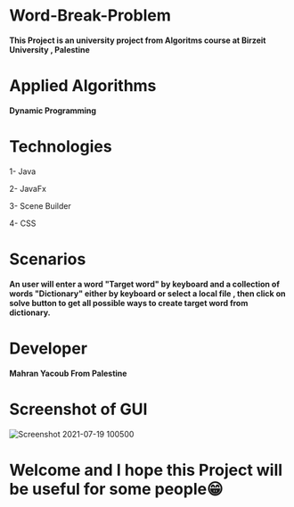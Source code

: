# Word-Break-Problem

**This Project is an university project from Algoritms course at Birzeit University , Palestine**

# Applied Algorithms 

   **Dynamic Programming**
   
# Technologies 
  1- Java 
  
  2- JavaFx
  
  3- Scene Builder
  
  4- CSS
  
   
 # Scenarios
 
   **An user will enter a word "Target word" by keyboard and a collection of words "Dictionary" either by keyboard or select a local file 
  , then click on solve button to get all possible ways to create target word from dictionary.**
   
  # Developer 
  
   **Mahran Yacoub From Palestine**
   
  # Screenshot of GUI
  
   ![Screenshot 2021-07-19 100500](https://user-images.githubusercontent.com/77076151/126122622-650bf9cd-ddab-4c90-9b77-7fb38c2383bb.png)

  
   
  # Welcome and I hope this Project will be useful for some people😁
  
  
